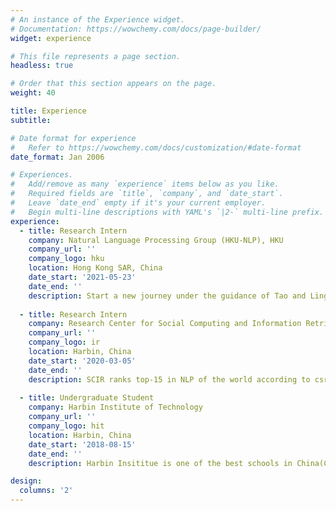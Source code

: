 ```yaml
---
# An instance of the Experience widget.
# Documentation: https://wowchemy.com/docs/page-builder/
widget: experience

# This file represents a page section.
headless: true

# Order that this section appears on the page.
weight: 40

title: Experience
subtitle:

# Date format for experience
#   Refer to https://wowchemy.com/docs/customization/#date-format
date_format: Jan 2006

# Experiences.
#   Add/remove as many `experience` items below as you like.
#   Required fields are `title`, `company`, and `date_start`.
#   Leave `date_end` empty if it's your current employer.
#   Begin multi-line descriptions with YAML's `|2-` multi-line prefix.
experience:
  - title: Research Intern
    company: Natural Language Processing Group (HKU-NLP), HKU
    company_url: ''
    company_logo: hku
    location: Hong Kong SAR, China
    date_start: '2021-05-23'
    date_end: ''
    description: Start a new journey under the guidance of Tao and Lingpeng!
        
  - title: Research Intern
    company: Research Center for Social Computing and Information Retrieval (SCIR), HIT
    company_url: ''
    company_logo: ir
    location: Harbin, China
    date_start: '2020-03-05'
    date_end: ''
    description: SCIR ranks top-15 in NLP of the world according to csranking. It's my greatest honor to be guided by Qin and I learnt a lot during his guidance and our cooperation.
        
  - title: Undergraduate Student
    company: Harbin Institute of Technology
    company_url: ''
    company_logo: hit
    location: Harbin, China
    date_start: '2018-08-15'
    date_end: ''
    description: Harbin Insititue is one of the best schools in China(C9 League). It's my honor to study here during my undergraduate days. Thanks to the fund of Honor School!

design:
  columns: '2'
---
```


